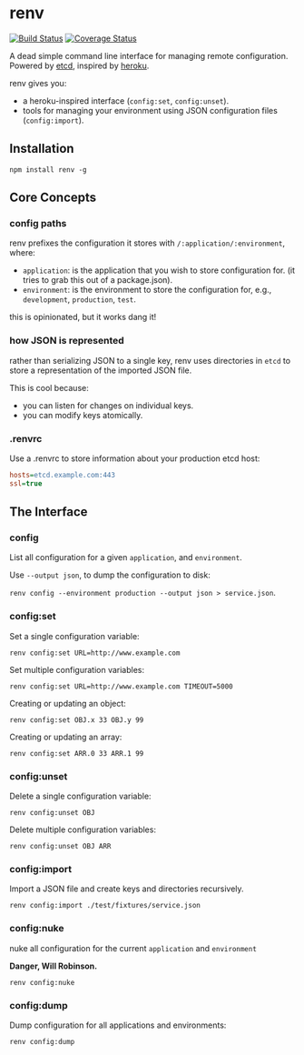 # renv

[![Build Status](https://travis-ci.org/bcoe/renv.png)](https://travis-ci.org/bcoe/renv)
[![Coverage Status](https://coveralls.io/repos/bcoe/renv/badge.svg?branch=)](https://coveralls.io/r/bcoe/renv?branch=)


A dead simple command line interface for managing remote configuration. Powered by [etcd](https://github.com/coreos/etcd), inspired by [heroku](https://devcenter.heroku.com/articles/config-vars).

renv gives you:

* a heroku-inspired interface (`config:set`, `config:unset`).
* tools for managing your environment using JSON configuration files (`config:import`).

## Installation

`npm install renv -g`

## Core Concepts

### config paths

renv prefixes the configuration it stores with `/:application/:environment`, where:

* `application`: is the application that you wish to store configuration for.
  (it tries to grab this out of a package.json).
* `environment`: is the environment to store the configuration for, e.g.,
  `development`, `production`, `test`.

this is opinionated, but it works dang it!

### how JSON is represented

rather than serializing JSON to a single key, renv uses directories in
`etcd` to store a representation of the imported JSON file.

This is cool because:

* you can listen for changes on individual keys.
* you can modify keys atomically.

### .renvrc

Use a .renvrc to store information about your production etcd host:

```ini
hosts=etcd.example.com:443
ssl=true
```

## The Interface

### config

List all configuration for a given `application`, and `environment`.

Use `--output json`, to dump the configuration to disk:

`renv config --environment production --output json > service.json`.

### config:set

Set a single configuration variable:

`renv config:set URL=http://www.example.com`

Set multiple configuration variables:

`renv config:set URL=http://www.example.com TIMEOUT=5000`

Creating or updating an object:

`renv config:set OBJ.x 33 OBJ.y 99`

Creating or updating an array:

`renv config:set ARR.0 33 ARR.1 99`

### config:unset

Delete a single configuration variable:

`renv config:unset OBJ`

Delete multiple configuration variables:

`renv config:unset OBJ ARR`

### config:import

Import a JSON file and create keys and directories recursively.

`renv config:import ./test/fixtures/service.json`

### config:nuke

nuke all configuration for the current `application` and `environment`

__Danger, Will Robinson.__

`renv config:nuke`

### config:dump

Dump configuration for all applications and environments:

`renv config:dump`
